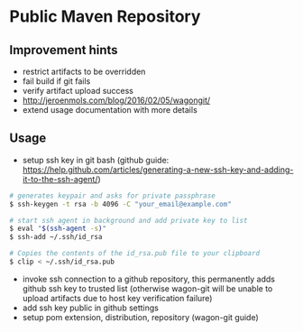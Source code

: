 # Public Maven Repository

## Improvement hints

* restrict artifacts to be overridden
* fail build if git fails
* verify artifact upload success
* http://jeroenmols.com/blog/2016/02/05/wagongit/
* extend usage documentation with more details

## Usage 

* setup ssh key in git bash (github guide: https://help.github.com/articles/generating-a-new-ssh-key-and-adding-it-to-the-ssh-agent/)

```sh
# generates keypair and asks for private passphrase
$ ssh-keygen -t rsa -b 4096 -C "your_email@example.com"

# start ssh agent in background and add private key to list
$ eval "$(ssh-agent -s)"
$ ssh-add ~/.ssh/id_rsa

# Copies the contents of the id_rsa.pub file to your clipboard
$ clip < ~/.ssh/id_rsa.pub
```

* invoke ssh connection to a github repository, this permanently adds github ssh key to trusted list (otherwise wagon-git will be unable to upload artifacts due to host key verification failure)
* add ssh key public in github settings
* setup pom extension, distribution, repository (wagon-git guide)
